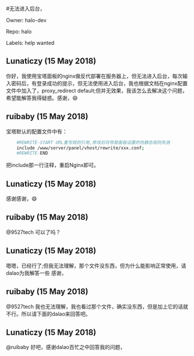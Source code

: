 #无法进入后台，

Owner: halo-dev

Repo: halo

Labels: help wanted 

## Lunaticzy (15 May 2018)

你好，我使用宝塔面板的nginx做反代部署在服务器上，但无法进入后台，每次输入密码后，有登录成功的提示，但无法使用进入后台，我也根据文档在nginx配置文件中加入了，proxy_redirect default;但并无效果，我该怎么去解决这个问题，希望能解答我得疑惑。感谢，:smile:

## ruibaby (15 May 2018)

宝塔默认的配置文件中有：
```bash
    #REWRITE-START URL重写规则引用,修改后将导致面板设置的伪静态规则失效
    include /www/server/panel/vhost/rewrite/xxx.conf;
    #REWRITE-END
```
把include那一行注释，重启Nginx即可。

## Lunaticzy (15 May 2018)

感谢感谢，:smile:

## ruibaby (15 May 2018)

@9527tech 可以了吗？

## Lunaticzy (15 May 2018)

嗯嗯，已经行了;但我无法理解，那个文件没东西，但为什么能影响正常使用，请dalao为我解答一些 感谢，

## ruibaby (15 May 2018)

@9527tech 我也无法理解，我也看过那个文件，确实没东西，但是加上它的话就不行。所以请下面的dalao来回答吧。

## Lunaticzy (15 May 2018)

@ruibaby 好吧，感谢dalao百忙之中回答我的问题，

